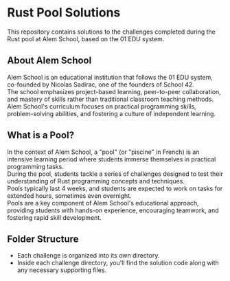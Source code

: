 # Rust Pool Solutions

This repository contains solutions to the challenges completed during the Rust pool at Alem School, based on the 01 EDU system.

## About Alem School

Alem School is an educational institution that follows the 01 EDU system, co-founded by Nicolas Sadirac, one of the founders of School 42. <br /> 
The school emphasizes project-based learning, peer-to-peer collaboration, and mastery of skills rather than traditional classroom teaching methods. <br /> 
Alem School's curriculum focuses on practical programming skills, problem-solving abilities, and fostering a culture of independent learning.

## What is a Pool?

In the context of Alem School, a "pool" (or "piscine" in French) is an intensive learning period where students immerse themselves in practical programming tasks. <br /> 
During the pool, students tackle a series of challenges designed to test their understanding of Rust programming concepts and techniques. <br /> 
Pools typically last 4 weeks, and students are expected to work on tasks for extended hours, sometimes even overnight. <br /> 
Pools are a key component of Alem School's educational approach, providing students with hands-on experience, encouraging teamwork, and fostering rapid skill development.

## Folder Structure

- Each challenge is organized into its own directory.
- Inside each challenge directory, you'll find the solution code along with any necessary supporting files.
